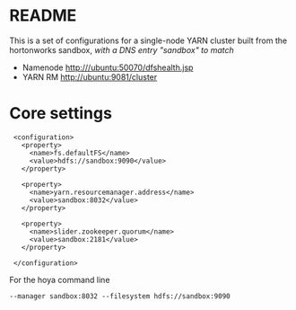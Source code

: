 <!---
   Licensed to the Apache Software Foundation (ASF) under one or more
   contributor license agreements.  See the NOTICE file distributed with
   this work for additional information regarding copyright ownership.
   The ASF licenses this file to You under the Apache License, Version 2.0
   (the "License"); you may not use this file except in compliance with
   the License.  You may obtain a copy of the License at

       http://www.apache.org/licenses/LICENSE-2.0

   Unless required by applicable law or agreed to in writing, software
   distributed under the License is distributed on an "AS IS" BASIS,
   WITHOUT WARRANTIES OR CONDITIONS OF ANY KIND, either express or implied.
   See the License for the specific language governing permissions and
   limitations under the License.
-->

 # README
 
This is a set of configurations for a single-node YARN cluster built
from the hortonworks sandbox, *with a DNS entry "sandbox" to match*


 
 * Namenode [http:///ubuntu:50070/dfshealth.jsp](﻿http://ubuntu:50070/dfshealth.jsp)
 * YARN RM [﻿http://ubuntu:9081/cluster](﻿http://ubuntu:9081/cluster)
 
 # Core settings
 
     <configuration>
       <property>
         <name>fs.defaultFS</name>
         <value>hdfs://sandbox:9090</value>
       </property>

       <property>
         <name>yarn.resourcemanager.address</name>
         <value>sandbox:8032</value>
       </property>
       
       <property>
         <name>slider.zookeeper.quorum</name>
         <value>sandbox:2181</value>
       </property>

     </configuration>
 
 For the hoya command line
 
    --manager sandbox:8032 --filesystem hdfs://sandbox:9090 
 
 
